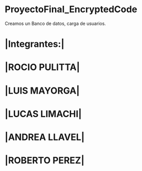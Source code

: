  # ProyectoFinal_EncryptedCode
Creamos un Banco de datos, carga de usuarios.



# |Integrantes:|
# |ROCIO PULITTA|  
# |LUIS MAYORGA|
# |LUCAS LIMACHI|  
# |ANDREA LLAVEL|  
# |ROBERTO PEREZ|  
